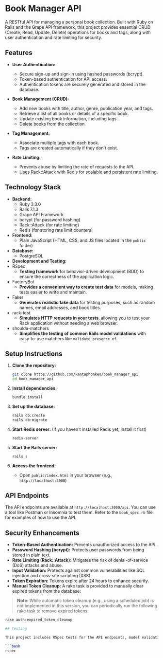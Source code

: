 # Book Manager API

A RESTful API for managing a personal book collection. Built with Ruby on Rails and the Grape API framework, this project provides essential CRUD (Create, Read, Update, Delete) operations for books and tags, along with user authentication and rate limiting for security.

## Features

- **User Authentication:**
  - Secure sign-up and sign-in using hashed passwords (bcrypt).
  - Token-based authentication for API access.
  - Authentication tokens are securely generated and stored in the database.

- **Book Management (CRUD):**
  - Add new books with title, author, genre, publication year, and tags.
  - Retrieve a list of all books or details of a specific book.
  - Update existing book information, including tags.
  - Delete books from the collection.

- **Tag Management:**
  - Associate multiple tags with each book.
  - Tags are created automatically if they don't exist.

- **Rate Limiting:**
  - Prevents abuse by limiting the rate of requests to the API.
  - Uses Rack::Attack with Redis for scalable and persistent rate limiting.

## Technology Stack

- **Backend:**
  - Ruby 3.3.0
  - Rails 7.1.3
  - Grape API Framework
  - bcrypt (for password hashing)
  - Rack::Attack (for rate limiting)
  - Redis (for storing rate limit counters)
- **Frontend:**
  - Plain JavaScript (HTML, CSS, and JS files located in the `public` folder)
- **Database:**
  - PostgreSQL
-  **Development and Testing:**
  - RSpec
    - **Testing framework** for behavior-driven development (BDD) to ensure the correctness of the application logic.
  - FactoryBot
    - **Provides a convenient way to create test data** for models, making tests easier to write and maintain.
  - Faker
    - **Generates realistic fake data** for testing purposes, such as random names, email addresses, and book titles.
  - rack-test
    - **Simulates HTTP requests in your tests**, allowing you to test your Rack application without needing a web browser.
  - shoulda-matchers
    - **Simplifies the testing of common Rails model validations** with easy-to-use matchers like `validate_presence_of`.

## Setup Instructions

1.  **Clone the repository:**

    ```bash
    git clone https://github.com/kantaphonken/book_manager_api
    cd book_manager_api
    ```

2.  **Install dependencies:**

    ```bash
    bundle install
    ```

3.  **Set up the database:**

    ```bash
    rails db:create
    rails db:migrate
    ```

4.  **Start Redis server:** (If you haven't installed Redis yet, install it first)

    ```bash
    redis-server
    ```

5.  **Start the Rails server:**

    ```bash
    rails s
    ```

6.  **Access the frontend:**
    *   Open `public/index.html` in your browser (e.g., `http://localhost:3000`)

## API Endpoints

The API endpoints are available at `http://localhost:3000/api`. You can use a tool like Postman or Insomnia to test them. Refer to the `book_spec.rb` file for examples of how to use the API.


## Security Enhancements

- **Token-Based Authentication:** Prevents unauthorized access to the API.
- **Password Hashing (bcrypt):** Protects user passwords from being stored in plain text.
- **Rate Limiting (Rack::Attack):** Mitigates the risk of denial-of-service (DoS) attacks and abuse.
- **Input Validation:** Protects against common vulnerabilities like SQL injection and cross-site scripting (XSS).
- **Token Expiration:** Tokens expire after 24 hours to enhance security.
- **Manual Token Cleanup:** A rake task is provided to manually clear expired tokens from the database:

> **Note:** While automatic token cleanup (e.g., using a scheduled job) is not implemented in this version, you can periodically run the following rake task to remove expired tokens:

```bash
rake auth:expired_token_cleanup

## Testing

This project includes RSpec tests for the API endpoints, model validations, and Rack Attack rate limiting. To run the tests, execute:

```bash
rspec
